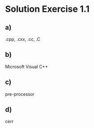 # Solution Exercise 1.1

## a)

.cpp, .cxx, .cc, .C

## b)

 Microsoft Visual C++

## c)

pre-processor 

## d)

cerr
